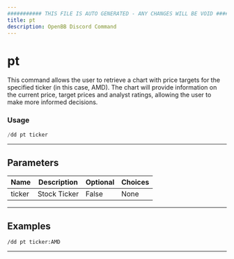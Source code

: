 ```yaml
---
########### THIS FILE IS AUTO GENERATED - ANY CHANGES WILL BE VOID ###########
title: pt
description: OpenBB Discord Command
---
```


# pt

This command allows the user to retrieve a chart with price targets for the specified ticker (in this case, AMD). The chart will provide information on the current price, target prices and analyst ratings, allowing the user to make more informed decisions.

### Usage

```python wordwrap
/dd pt ticker
```

---

## Parameters

| Name | Description | Optional | Choices |
| ---- | ----------- | -------- | ------- |
| ticker | Stock Ticker | False | None |


---

## Examples

```
/dd pt ticker:AMD
```
---
